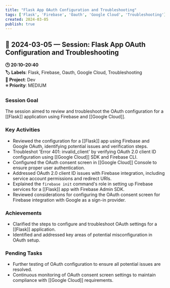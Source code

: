 ```yaml
---
title: "Flask App OAuth Configuration and Troubleshooting"
tags: ['Flask', 'Firebase', 'Oauth', 'Google Cloud', 'Troubleshooting']
created: 2024-03-05
publish: true
---
```


## 📅 2024-03-05 — Session: Flask App OAuth Configuration and Troubleshooting

**🕒 20:10–20:40**  
**🏷️ Labels**: Flask, Firebase, Oauth, Google Cloud, Troubleshooting  
**📂 Project**: Dev  
**⭐ Priority**: MEDIUM  


### Session Goal
The session aimed to review and troubleshoot the OAuth configuration for a [[Flask]] application using Firebase and [[Google Cloud]].

### Key Activities
- Reviewed the configuration for a [[Flask]] app using Firebase and Google OAuth, identifying potential issues and verification steps.
- Troubleshot 'Error 401: invalid_client' by verifying OAuth 2.0 client ID configuration using [[Google Cloud]] SDK and Firebase CLI.
- Configured the OAuth consent screen in [[Google Cloud]] Console to ensure proper user authentication.
- Addressed OAuth 2.0 client ID issues with Firebase integration, including service account permissions and redirect URIs.
- Explained the `firebase init` command's role in setting up Firebase services for a [[Flask]] app with Firebase Admin SDK.
- Reviewed considerations for configuring the OAuth consent screen for Firebase integration with Google as a sign-in provider.

### Achievements
- Clarified the steps to configure and troubleshoot OAuth settings for a [[Flask]] application.
- Identified and addressed key areas of potential misconfiguration in OAuth setup.

### Pending Tasks
- Further testing of OAuth configuration to ensure all potential issues are resolved.
- Continuous monitoring of OAuth consent screen settings to maintain compliance with [[Google Cloud]] requirements.
